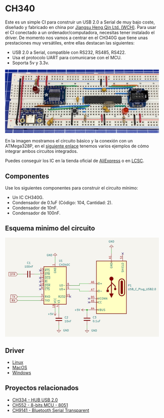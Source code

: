 # CH340

Este es un simple CI para construir un USB 2.0 a Serial de muy bajo coste, diseñado y fabricado en china por [Jiangsu Heng Qin Ltd. (WCH)](http://www.wch-ic.com). Para usar el CI conectado a un ordenador/computadora, necesitas tener instalado el driver. De momento nos vamos a centrar en el CH340G que tiene unas prestaciones muy versátiles, entre ellas destacan las siguientes:

- USB 2.0 a Serial, compatible con RS232, RS485, RS422.
- Usa el protocolo UART para comunicarse con el MCU.
- Soporta 5v y 3.3v.

![](https://github.com/nicola-strappazzon/CH340/blob/main/img/minimal_protoboard.jpg?raw=true)

En la imagen mostramos el circuito básico y la conexión con un ATMega328P, en el [siguiente enlace](https://github.com/nicola-strappazzon/atmega32x/tree/main/atmega328p/examples/cdc) tenemos varios ejemplos de cómo integrar ambos circuitos integrados.

Puedes conseguir los IC en la tienda oficial de [AliExpress](https://wchofficialstore.es.aliexpress.com/store/1100367542) o en [LCSC](https://www.lcsc.com).

## Componentes

Use los siguientes componentes para construir el circuito mínimo:

- Un IC CH340G.
- Condensador de 0.1uF (Código: 104, Cantidad: 2).
- Condensador de 10nF.
- Condensador de 100nF.

## Esquema minimo del circuito

![](https://github.com/nicola-strappazzon/CH340/blob/main/img/minimal_schematic.jpg?raw=true)

## Driver

- [Linux](https://www.wch-ic.com/downloads/CH341SER_LINUX_ZIP.html)
- [MacOS](https://www.wch-ic.com/downloads/CH341SER_MAC_ZIP.html)
- [Windows](https://www.wch-ic.com/downloads/CH341SER_ZIP.html)

## Proyectos relacionados

- [CH334 - HUB USB 2.0](https://github.com/nicola-strappazzon/CH334)
- [CH552 - 8-bits MCU - 8051](https://github.com/nicola-strappazzon/CH552)
- [CH9141 - Bluetooth Serial Transparent](https://github.com/nicola-strappazzon/CH9141)

